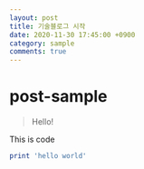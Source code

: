 ```yaml
---
layout: post
title: 기술블로그 시작
date: 2020-11-30 17:45:00 +0900
category: sample
comments: true
---
```


# post-sample

> Hello!

This is code

```ruby
print 'hello world'
```
